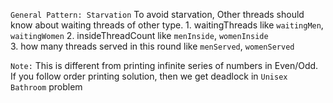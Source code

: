 `General Pattern: Starvation`
    To avoid starvation, Other threads should know about waiting threads of other type.
    1. waitingThreads like `waitingMen`, `waitingWomen`
    2. insideThreadCount like `menInside`, `womenInside`    
    3. how many threads served in this round like `menServed`, `womenServed`

`Note:` This is different from printing infinite series of numbers in Even/Odd. If you follow order printing solution, then we get deadlock in `Unisex Bathroom` problem